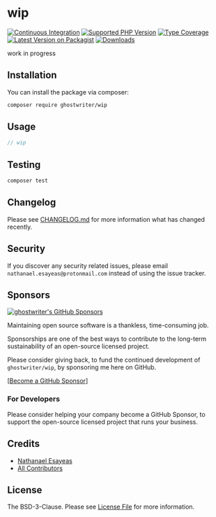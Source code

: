 # wip

[![Continuous Integration](https://github.com/ghostwriter/wip/actions/workflows/continuous-integration.yml/badge.svg)](https://github.com/ghostwriter/wip/actions/workflows/continuous-integration.yml)
[![Supported PHP Version](https://badgen.net/packagist/php/ghostwriter/wip?color=8892bf)](https://www.php.net/supported-versions)
[![Type Coverage](https://shepherd.dev/github/ghostwriter/wip/coverage.svg)](https://shepherd.dev/github/ghostwriter/wip)
[![Latest Version on Packagist](https://badgen.net/packagist/v/ghostwriter/wip)](https://packagist.org/packages/ghostwriter/wip)
[![Downloads](https://badgen.net/packagist/dt/ghostwriter/wip?color=blue)](https://packagist.org/packages/ghostwriter/wip)

work in progress

## Installation

You can install the package via composer:

``` bash
composer require ghostwriter/wip
```

## Usage

```php
// wip
```

## Testing

``` bash
composer test
```

## Changelog

Please see [CHANGELOG.md](./CHANGELOG.md) for more information what has changed recently.

## Security

If you discover any security related issues, please email `nathanael.esayeas@protonmail.com` instead of using the issue tracker.

## Sponsors

[![ghostwriter's GitHub Sponsors](https://img.shields.io/github/sponsors/ghostwriter?label=Sponsors&logo=GitHub%20Sponsors)](https://github.com/sponsors/ghostwriter)

Maintaining open source software is a thankless, time-consuming job.

Sponsorships are one of the best ways to contribute to the long-term sustainability of an open-source licensed project.

Please consider giving back, to fund the continued development of `ghostwriter/wip`, by sponsoring me here on GitHub.

[[Become a GitHub Sponsor](https://github.com/sponsors/ghostwriter)]

### For Developers

Please consider helping your company become a GitHub Sponsor, to support the open-source licensed project that runs your business.

## Credits

- [Nathanael Esayeas](https://github.com/ghostwriter)
- [All Contributors](https://github.com/ghostwriter/wip/contributors)

## License

The BSD-3-Clause. Please see [License File](./LICENSE) for more information.
